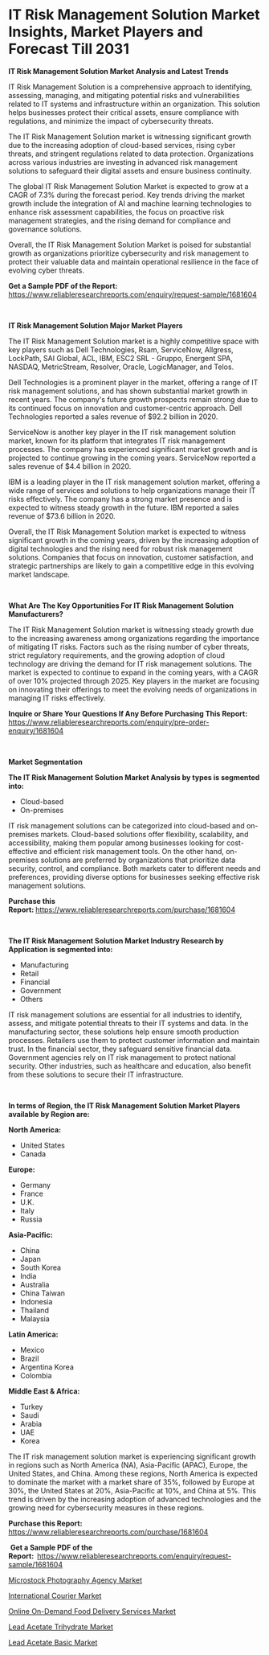 <p><h1>IT Risk Management Solution Market Insights, Market Players and Forecast Till 2031</h1></p><p><strong>IT Risk Management Solution Market Analysis and Latest Trends</strong></p>
<p><p>IT Risk Management Solution is a comprehensive approach to identifying, assessing, managing, and mitigating potential risks and vulnerabilities related to IT systems and infrastructure within an organization. This solution helps businesses protect their critical assets, ensure compliance with regulations, and minimize the impact of cybersecurity threats.</p><p>The IT Risk Management Solution market is witnessing significant growth due to the increasing adoption of cloud-based services, rising cyber threats, and stringent regulations related to data protection. Organizations across various industries are investing in advanced risk management solutions to safeguard their digital assets and ensure business continuity.</p><p>The global IT Risk Management Solution Market is expected to grow at a CAGR of 7.3% during the forecast period. Key trends driving the market growth include the integration of AI and machine learning technologies to enhance risk assessment capabilities, the focus on proactive risk management strategies, and the rising demand for compliance and governance solutions.</p><p>Overall, the IT Risk Management Solution Market is poised for substantial growth as organizations prioritize cybersecurity and risk management to protect their valuable data and maintain operational resilience in the face of evolving cyber threats.</p></p>
<p><strong>Get a Sample PDF of the Report:&nbsp;</strong> <a href="https://www.reliableresearchreports.com/enquiry/request-sample/1681604">https://www.reliableresearchreports.com/enquiry/request-sample/1681604</a></p>
<p>&nbsp;</p>
<p><strong>IT Risk Management Solution Major Market Players</strong></p>
<p><p>The IT Risk Management Solution market is a highly competitive space with key players such as Dell Technologies, Rsam, ServiceNow, Allgress, LockPath, SAI Global, ACL, IBM, ESC2 SRL - Gruppo, Energent SPA, NASDAQ, MetricStream, Resolver, Oracle, LogicManager, and Telos.</p><p>Dell Technologies is a prominent player in the market, offering a range of IT risk management solutions, and has shown substantial market growth in recent years. The company's future growth prospects remain strong due to its continued focus on innovation and customer-centric approach. Dell Technologies reported a sales revenue of $92.2 billion in 2020.</p><p>ServiceNow is another key player in the IT risk management solution market, known for its platform that integrates IT risk management processes. The company has experienced significant market growth and is projected to continue growing in the coming years. ServiceNow reported a sales revenue of $4.4 billion in 2020.</p><p>IBM is a leading player in the IT risk management solution market, offering a wide range of services and solutions to help organizations manage their IT risks effectively. The company has a strong market presence and is expected to witness steady growth in the future. IBM reported a sales revenue of $73.6 billion in 2020.</p><p>Overall, the IT Risk Management Solution market is expected to witness significant growth in the coming years, driven by the increasing adoption of digital technologies and the rising need for robust risk management solutions. Companies that focus on innovation, customer satisfaction, and strategic partnerships are likely to gain a competitive edge in this evolving market landscape.</p></p>
<p>&nbsp;</p>
<p><strong>What Are The Key Opportunities For IT Risk Management Solution Manufacturers?</strong></p>
<p><p>The IT Risk Management Solution market is witnessing steady growth due to the increasing awareness among organizations regarding the importance of mitigating IT risks. Factors such as the rising number of cyber threats, strict regulatory requirements, and the growing adoption of cloud technology are driving the demand for IT risk management solutions. The market is expected to continue to expand in the coming years, with a CAGR of over 10% projected through 2025. Key players in the market are focusing on innovating their offerings to meet the evolving needs of organizations in managing IT risks effectively.</p></p>
<p><strong>Inquire or Share Your Questions If Any Before Purchasing This Report:</strong> <a href="https://www.reliableresearchreports.com/enquiry/pre-order-enquiry/1681604">https://www.reliableresearchreports.com/enquiry/pre-order-enquiry/1681604</a></p>
<p>&nbsp;</p>
<p><strong>Market Segmentation</strong></p>
<p><strong>The IT Risk Management Solution Market Analysis by types is segmented into:</strong></p>
<p><ul><li>Cloud-based</li><li>On-premises</li></ul></p>
<p><p>IT risk management solutions can be categorized into cloud-based and on-premises markets. Cloud-based solutions offer flexibility, scalability, and accessibility, making them popular among businesses looking for cost-effective and efficient risk management tools. On the other hand, on-premises solutions are preferred by organizations that prioritize data security, control, and compliance. Both markets cater to different needs and preferences, providing diverse options for businesses seeking effective risk management solutions.</p></p>
<p><strong>Purchase this Report:&nbsp;</strong><a href="https://www.reliableresearchreports.com/purchase/1681604">https://www.reliableresearchreports.com/purchase/1681604</a></p>
<p>&nbsp;</p>
<p><strong>The IT Risk Management Solution Market Industry Research by Application is segmented into:</strong></p>
<p><ul><li>Manufacturing</li><li>Retail</li><li>Financial</li><li>Government</li><li>Others</li></ul></p>
<p><p>IT risk management solutions are essential for all industries to identify, assess, and mitigate potential threats to their IT systems and data. In the manufacturing sector, these solutions help ensure smooth production processes. Retailers use them to protect customer information and maintain trust. In the financial sector, they safeguard sensitive financial data. Government agencies rely on IT risk management to protect national security. Other industries, such as healthcare and education, also benefit from these solutions to secure their IT infrastructure.</p></p>
<p>&nbsp;</p>
<p><strong>In terms of Region, the IT Risk Management Solution Market Players available by Region are:</strong></p>
<p>
    <p> <strong> North America: </strong>
        <ul>
            <li>United States</li>
            <li>Canada</li>
        </ul>
        </p> 
    <p> <strong> Europe: </strong>
        <ul>
            <li>Germany</li>
            <li>France</li>
            <li>U.K.</li>
            <li>Italy</li>
            <li>Russia</li>
        </ul>
        </p> 
    <p> <strong> Asia-Pacific: </strong>
        <ul>
            <li>China</li>
            <li>Japan</li>
            <li>South Korea</li>
            <li>India</li>
            <li>Australia</li>
            <li>China Taiwan</li>
            <li>Indonesia</li>
            <li>Thailand</li>
            <li>Malaysia</li>
        </ul>
        </p> 
    <p> <strong> Latin America: </strong>
        <ul>
            <li>Mexico</li>
            <li>Brazil</li>
            <li>Argentina Korea</li>
            <li>Colombia</li>
        </ul>
        </p> 
    <p> <strong> Middle East & Africa: </strong>
        <ul>
            <li>Turkey</li>
            <li>Saudi</li>
            <li>Arabia</li>
            <li>UAE</li>
            <li>Korea</li>
        </ul>
    </p>
    </p>
<p><p>The IT risk management solution market is experiencing significant growth in regions such as North America (NA), Asia-Pacific (APAC), Europe, the United States, and China. Among these regions, North America is expected to dominate the market with a market share of 35%, followed by Europe at 30%, the United States at 20%, Asia-Pacific at 10%, and China at 5%. This trend is driven by the increasing adoption of advanced technologies and the growing need for cybersecurity measures in these regions.</p></p>
<p><strong>Purchase this Report: </strong><a href="https://www.reliableresearchreports.com/purchase/1681604">https://www.reliableresearchreports.com/purchase/1681604</a></p>
<p>&nbsp;<strong>Get a Sample PDF of the Report:&nbsp;&nbsp;</strong><a href="https://www.reliableresearchreports.com/enquiry/request-sample/1681604">https://www.reliableresearchreports.com/enquiry/request-sample/1681604</a></p>
<p><strong></strong></p>
<p><p><a href="https://medium.com/@kelsitorphy644/microstock-photography-agency-market-size-cagr-trends-2024-2030-7663042d2ac3">Microstock Photography Agency Market</a></p><p><a href="https://medium.com/@kelsitorphy644/international-courier-market-size-market-outlook-and-market-forecast-2024-to-2031-036715fbfb9b">International Courier Market</a></p><p><a href="https://github.com/GroverBarry/Market-Research-Report-List-3/blob/main/online-on-demand-food-delivery-services-market.md">Online On-Demand Food Delivery Services Market</a></p><p><a href="https://issuu.com/reportprime-2/docs/lead-acetate-trihydrate-market-size-2030.pptx">Lead Acetate Trihydrate Market</a></p><p><a href="https://issuu.com/reportprime-2/docs/lead-acetate-basic-market-size-2030.pptx">Lead Acetate Basic Market</a></p></p>